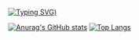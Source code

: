 [![Typing SVG](https://readme-typing-svg.demolab.com?font=Roboto&duration=3000&pause=700&color=2F1576&background=FFFFFDE3&center=true&vCenter=true&width=500&lines=hi%2C+my+name+is+gary;and+i+am+a+fullstack+developer!;thanks+for+visiting+%3A-))](https://git.io/typing-svg)

[![Anurag's GitHub stats](https://github-readme-stats.vercel.app/api?username=g-hor)](https://github.com/anuraghazra/github-readme-stats)
[![Top Langs](https://github-readme-stats.vercel.app/api/top-langs/?username=g-hor&layout=compact&height=165)](https://github.com/anuraghazra/github-readme-stats)